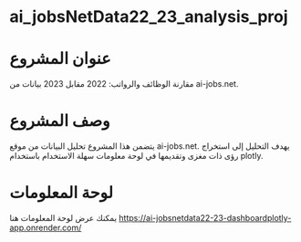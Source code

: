 # ai_jobsNetData22_23_analysis_proj
# عنوان المشروع
مقارنة الوظائف والرواتب: 2022 مقابل 2023 بيانات من ai-jobs.net.
# وصف المشروع
يتضمن هذا المشروع تحليل البيانات من موقع ai-jobs.net. يهدف التحليل إلى استخراج رؤى ذات مغزى وتقديمها في لوحة معلومات سهلة الاستخدام باستخدام plotly.
# لوحة المعلومات
يمكنك عرض لوحة المعلومات هنا https://ai-jobsnetdata22-23-dashboardplotly-app.onrender.com/
